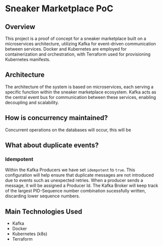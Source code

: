 # Sneaker Marketplace PoC

## Overview

This project is a proof of concept for a sneaker marketplace built on a microservices architecture, utilizing Kafka for event-driven communication between services. Docker and Kubernetes are employed for containerization and orchestration, with Terraform used for provisioning Kubernetes manifests.

## Architecture

The architecture of the system is based on microservices, each serving a specific function within the sneaker marketplace ecosystem. Kafka acts as the central event bus for communication between these services, enabling decoupling and scalability.


## How is concurrency maintained?
Concurrent operations on the databases will occur, this will be 


## What about duplicate events?
### Idempotent
Within the Kafka Producers we have set `idempotent` to `true`. This configuration will help ensure that duplicate messages are not introduced due to events such as unexpected retries. When a producer sends a message, it will be assigned a Producer Id. The Kafka Broker will keep track of the largest PID-Sequence number combination sucessfully written, discarding lower sequence numbers.




## Main Technologies Used
- Kafka
- Docker
- Kubernetes (k8s)
- Terraform
